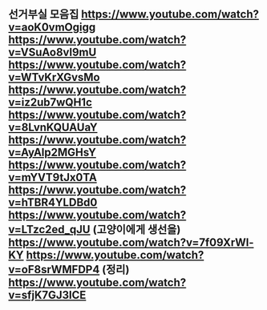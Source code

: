 선거부실 모음집
https://www.youtube.com/watch?v=aoK0vmOgigg
https://www.youtube.com/watch?v=VSuAo8vl9mU
https://www.youtube.com/watch?v=WTvKrXGvsMo
https://www.youtube.com/watch?v=iz2ub7wQH1c
https://www.youtube.com/watch?v=8LvnKQUAUaY
https://www.youtube.com/watch?v=AyAlp2MGHsY
https://www.youtube.com/watch?v=mYVT9tJx0TA
https://www.youtube.com/watch?v=hTBR4YLDBd0
https://www.youtube.com/watch?v=LTzc2ed_qJU (고양이에게 생선을)
https://www.youtube.com/watch?v=7f09XrWl-KY
https://www.youtube.com/watch?v=oF8srWMFDP4 (정리)
https://www.youtube.com/watch?v=sfjK7GJ3lCE
---
